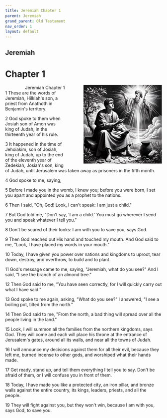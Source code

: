 ```yaml
---
title: Jeremiah Chapter 1
parent: Jeremiah
grand_parent: Old Testament
nav_order: 1
layout: default
---
```


## Jeremiah

# Chapter 1

<div style="clear: both; text-align: right;">
    <img src="/assets/Image/Jeremiah/500/1.jpg" alt="Jeremiah Chapter 1" class="chapter-image" style="max-width: 50%; height: auto; float: right; margin: 0 0 10px 10px; padding-left: 10%;">
    <figcaption style="font-size: 14px;">Jeremiah Chapter 1</figcaption>
</div>
1 These are the words of Jeremiah, Hilkiah's son, a priest from Anathoth in Benjamin's territory.

2 God spoke to them when Josiah son of Amon was king of Judah, in the thirteenth year of his rule.

3 It happened in the time of Jehoiakim, son of Josiah, king of Judah, up to the end of the eleventh year of Zedekiah, Josiah's son, king of Judah, until Jerusalem was taken away as prisoners in the fifth month.

4 God spoke to me, saying,

5 Before I made you in the womb, I knew you; before you were born, I set you apart and appointed you as a prophet to the nations.

6 Then I said, "Oh, God! Look, I can't speak: I am just a child."

7 But God told me, "Don't say, 'I am a child.' You must go wherever I send you and speak whatever I tell you."

8 Don't be scared of their looks: I am with you to save you, says God.

9 Then God reached out His hand and touched my mouth. And God said to me, "Look, I have placed my words in your mouth."

10 Today, I have given you power over nations and kingdoms to uproot, tear down, destroy, and overthrow, to build and to plant.

11 God's message came to me, saying, "Jeremiah, what do you see?" And I said, "I see the branch of an almond tree."

12 Then God said to me, "You have seen correctly, for I will quickly carry out what I have said."

13 God spoke to me again, asking, "What do you see?" I answered, "I see a boiling pot, tilted from the north."

14 Then God said to me, "From the north, a bad thing will spread over all the people living in the land."

15 Look, I will summon all the families from the northern kingdoms, says God. They will come and each will place his throne at the entrance of Jerusalem's gates, around all its walls, and near all the towns of Judah.

16 I will announce my decisions against them for all their evil, because they left me, burned incense to other gods, and worshiped what their hands made.

17 Get ready, stand up, and tell them everything I tell you to say. Don't be afraid of them, or I will confuse you in front of them.

18 Today, I have made you like a protected city, an iron pillar, and bronze walls against the entire country, its kings, leaders, priests, and all the people.

19 They will fight against you, but they won't win, because I am with you, says God, to save you.


